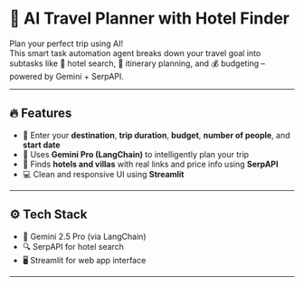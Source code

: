 # 🧠 AI Travel Planner with Hotel Finder

Plan your perfect trip using AI!  
This smart task automation agent breaks down your travel goal into subtasks like 🏨 hotel search, 📅 itinerary planning, and 💰 budgeting – powered by Gemini + SerpAPI.

---

## 🔥 Features

- 📍 Enter your **destination**, **trip duration**, **budget**, **number of people**, and **start date**
- 🤖 Uses **Gemini Pro (LangChain)** to intelligently plan your trip
- 🏡 Finds **hotels and villas** with real links and price info using **SerpAPI**
- 💻 Clean and responsive UI using **Streamlit**

---

## ⚙️ Tech Stack

- 🧠 Gemini 2.5 Pro (via LangChain)
- 🔍 SerpAPI for hotel search
- 🖥️ Streamlit for web app interface

---
